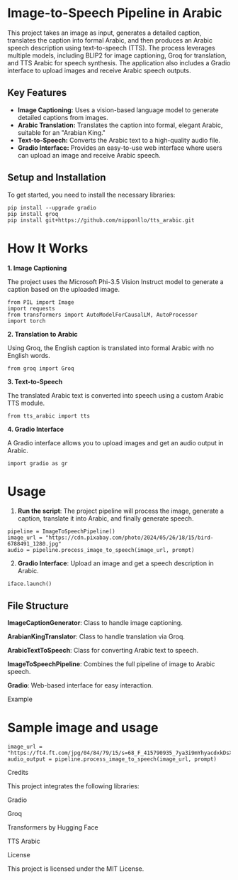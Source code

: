 # Image-to-Speech Pipeline in Arabic

This project takes an image as input, generates a detailed caption, translates the caption into formal Arabic, and then produces an Arabic speech description using text-to-speech (TTS). The process leverages multiple models, including BLIP2 for image captioning, Groq for translation, and TTS Arabic for speech synthesis. The application also includes a Gradio interface to upload images and receive Arabic speech outputs.

## Key Features

* **Image Captioning:** Uses a vision-based language model to generate detailed captions from images.
* **Arabic Translation:** Translates the caption into formal, elegant Arabic, suitable for an "Arabian King."
* **Text-to-Speech:** Converts the Arabic text to a high-quality audio file.
* **Gradio Interface:** Provides an easy-to-use web interface where users can upload an image and receive Arabic speech.

## Setup and Installation

To get started, you need to install the necessary libraries:
```
pip install --upgrade gradio
pip install groq 
pip install git+https://github.com/nipponllo/tts_arabic.git
```
# How It Works

**1. Image Captioning**

The project uses the Microsoft Phi-3.5 Vision Instruct model to generate a caption based on the uploaded image.
```
from PIL import Image
import requests
from transformers import AutoModelForCausalLM, AutoProcessor
import torch
```

**2. Translation to Arabic**

Using Groq, the English caption is translated into formal Arabic with no English words.
```
from groq import Groq
```

**3. Text-to-Speech**

The translated Arabic text is converted into speech using a custom Arabic TTS module.
```
from tts_arabic import tts
```
**4. Gradio Interface**

A Gradio interface allows you to upload images and get an audio output in Arabic.
```
import gradio as gr
```
# Usage

1. **Run the script**: The project pipeline will process the image, generate a caption, translate it into Arabic, and finally generate speech.
```
pipeline = ImageToSpeechPipeline()
image_url = "https://cdn.pixabay.com/photo/2024/05/26/18/15/bird-6788491_1280.jpg"
audio = pipeline.process_image_to_speech(image_url, prompt)
```

2. **Gradio Interface**: Upload an image and get a speech description in Arabic.
```
iface.launch()
```
## File Structure

**ImageCaptionGenerator**: Class to handle image captioning.

**ArabianKingTranslator**: Class to handle translation via Groq.

**ArabicTextToSpeech**: Class for converting Arabic text to speech.

**ImageToSpeechPipeline**: Combines the full pipeline of image to Arabic speech.

**Gradio**: Web-based interface for easy interaction.

Example
# Sample image and usage
```
image_url = "https://ft4.ft.com/jpg/04/84/79/15/s=68_F_415790935_7ya3i9mYhyacdxkDsX71D"
audio_output = pipeline.process_image_to_speech(image_url, prompt)
```
Credits

This project integrates the following libraries:

Gradio

Groq

Transformers by Hugging Face

TTS Arabic

License

This project is licensed under the MIT License.
